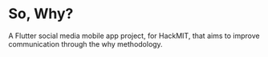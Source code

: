 # So, Why?

A Flutter social media mobile app project, for HackMIT, that aims to improve communication through the why methodology.


